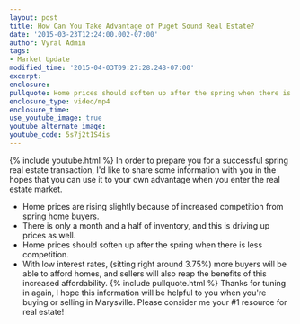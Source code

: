 ```yaml
---
layout: post
title: How Can You Take Advantage of Puget Sound Real Estate?
date: '2015-03-23T12:24:00.002-07:00'
author: Vyral Admin
tags:
- Market Update
modified_time: '2015-04-03T09:27:28.248-07:00'
excerpt:
enclosure:
pullquote: Home prices should soften up after the spring when there is less competition.
enclosure_type: video/mp4
enclosure_time:
use_youtube_image: true
youtube_alternate_image:
youtube_code: 5s7j2t1S4is
---
```

{% include youtube.html %}
In order to prepare you for a successful spring real estate transaction, I'd like to share some information with you in the hopes that you can use it to your own advantage when you enter the real estate market.


* Home prices are rising slightly because of increased competition from spring home buyers.
* There is only a month and a half of inventory, and this is driving up prices as well.
* Home prices should soften up after the spring when there is less competition.
* With low interest rates, (sitting right around 3.75%) more buyers will be able to afford homes, and sellers will also reap the benefits of this increased affordability.
{% include pullquote.html %}
Thanks for tuning in again, I hope this information will be helpful to you when you're buying or selling in Marysville. Please consider me your #1 resource for real estate!
